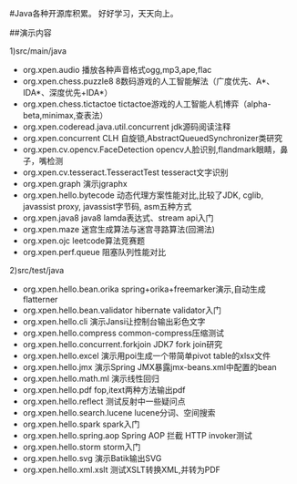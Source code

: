 #Java各种开源库积累。
好好学习，天天向上。

##演示内容

1)src/main/java

- org.xpen.audio 播放各种声音格式ogg,mp3,ape,flac
- org.xpen.chess.puzzle8 8数码游戏的人工智能解法（广度优先、A*、IDA*、深度优先+IDA*）
- org.xpen.chess.tictactoe tictactoe游戏的人工智能人机博弈（alpha-beta,minimax,查表法）
- org.xpen.coderead.java.util.concurrent jdk源码阅读注释
- org.xpen.concurrent CLH 自旋锁,AbstractQueuedSynchronizer类研究
- org.xpen.cv.opencv.FaceDetection opencv人脸识别,flandmark眼睛，鼻子，嘴检测
- org.xpen.cv.tesseract.TesseractTest tesseract文字识别
- org.xpen.graph 演示jgraphx
- org.xpen.hello.bytecode 动态代理方案性能对比,比较了JDK, cglib, javassist proxy, javassist字节码, asm五种方式
- org.xpen.java8 java8 lamda表达式、stream api入门
- org.xpen.maze 迷宫生成算法与迷宫寻路算法(回溯法)
- org.xpen.ojc leetcode算法竞赛题
- org.xpen.perf.queue 阻塞队列性能对比

2)src/test/java

- org.xpen.hello.bean.orika spring+orika+freemarker演示,自动生成flatterner
- org.xpen.hello.bean.validator hibernate validator入门
- org.xpen.hello.cli 演示Jansi让控制台输出彩色文字
- org.xpen.hello.compress common-compress压缩测试
- org.xpen.hello.concurrent.forkjoin JDK7 fork join研究
- org.xpen.hello.excel 演示用poi生成一个带简单pivot table的xlsx文件
- org.xpen.hello.jmx 演示Spring JMX暴露jmx-beans.xml中配置的bean
- org.xpen.hello.math.ml 演示线性回归
- org.xpen.hello.pdf fop,itext两种方法输出pdf
- org.xpen.hello.reflect 测试反射中一些疑问点
- org.xpen.hello.search.lucene lucene分词、空间搜索
- org.xpen.hello.spark spark入门
- org.xpen.hello.spring.aop Spring AOP 拦截 HTTP invoker测试
- org.xpen.hello.storm storm入门
- org.xpen.hello.svg 演示Batik输出SVG
- org.xpen.hello.xml.xslt 测试XSLT转换XML,并转为PDF

